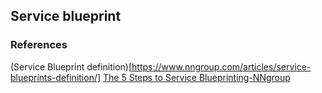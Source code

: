 ## Service blueprint
### References
(Service Blueprint definition)[https://www.nngroup.com/articles/service-blueprints-definition/]
[The 5 Steps to Service Blueprinting-NNgroup](https://www.nngroup.com/articles/5-steps-service-blueprinting/)

